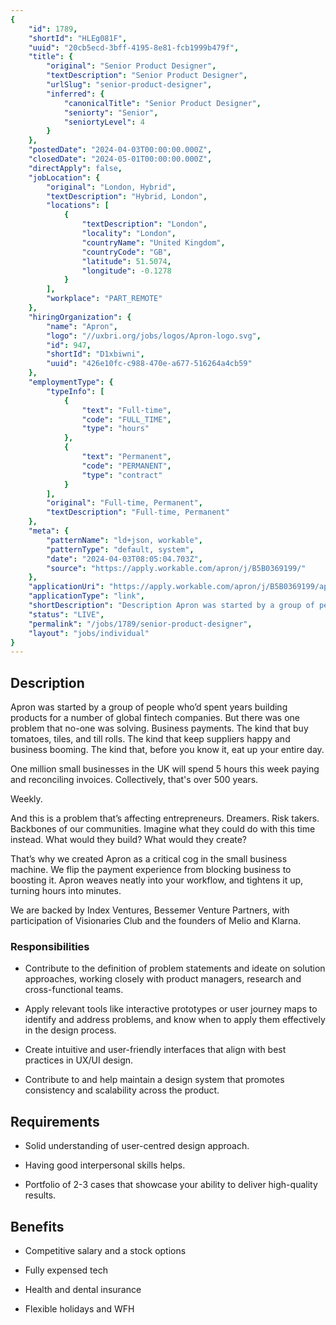 ```yaml
---
{
	"id": 1789,
	"shortId": "HLEg081F",
	"uuid": "20cb5ecd-3bff-4195-8e81-fcb1999b479f",
	"title": {
		"original": "Senior Product Designer",
		"textDescription": "Senior Product Designer",
		"urlSlug": "senior-product-designer",
		"inferred": {
			"canonicalTitle": "Senior Product Designer",
			"seniorty": "Senior",
			"seniortyLevel": 4
		}
	},
	"postedDate": "2024-04-03T00:00:00.000Z",
	"closedDate": "2024-05-01T00:00:00.000Z",
	"directApply": false,
	"jobLocation": {
		"original": "London, Hybrid",
		"textDescription": "Hybrid, London",
		"locations": [
			{
				"textDescription": "London",
				"locality": "London",
				"countryName": "United Kingdom",
				"countryCode": "GB",
				"latitude": 51.5074,
				"longitude": -0.1278
			}
		],
		"workplace": "PART_REMOTE"
	},
	"hiringOrganization": {
		"name": "Apron",
		"logo": "//uxbri.org/jobs/logos/Apron-logo.svg",
		"id": 947,
		"shortId": "D1xbiwni",
		"uuid": "426e10fc-c988-470e-a677-516264a4cb59"
	},
	"employmentType": {
		"typeInfo": [
			{
				"text": "Full-time",
				"code": "FULL_TIME",
				"type": "hours"
			},
			{
				"text": "Permanent",
				"code": "PERMANENT",
				"type": "contract"
			}
		],
		"original": "Full-time, Permanent",
		"textDescription": "Full-time, Permanent"
	},
	"meta": {
		"patternName": "ld+json, workable",
		"patternType": "default, system",
		"date": "2024-04-03T08:05:04.703Z",
		"source": "https://apply.workable.com/apron/j/B5B0369199/"
	},
	"applicationUri": "https://apply.workable.com/apron/j/B5B0369199/apply/",
	"applicationType": "link",
	"shortDescription": "Description Apron was started by a group of people who’d’ spent years building products for a number of global fintech companies. But there was one problem that no-one- was solving. Business payments",
	"status": "LIVE",
	"permalink": "/jobs/1789/senior-product-designer",
	"layout": "jobs/individual"
}
---
```

<h2>Description</h2><p>Apron was started by a group of people who’d spent years building products for a number of global fintech companies. But there was one problem that no-one was solving. Business payments. The kind that buy tomatoes, tiles, and till rolls. The kind that keep suppliers happy and business booming. The kind that, before you know it, eat up your entire day.</p><p>One million small businesses in the UK will spend 5 hours this week paying and reconciling invoices. Collectively, that's over 500 years.</p><p>Weekly.</p><p>And this is a problem that’s affecting entrepreneurs. Dreamers. Risk takers. Backbones of our communities. Imagine what they could do with this time instead. What would they build? What would they create?</p><p>That’s why we created Apron as a critical cog in the small business machine. We flip the payment experience from blocking business to boosting it. Apron weaves neatly into your workflow, and tightens it up, turning hours into minutes.</p><p>We are backed by Index Ventures, Bessemer Venture Partners, with participation of Visionaries Club and the founders of Melio and Klarna.</p><h3>Responsibilities</h3><ul><li><p>Contribute to the definition of problem statements and ideate on solution approaches, working closely with product managers, research and cross-functional teams.</p></li><li><p>Apply relevant tools like interactive prototypes or user journey maps to identify and address problems, and know when to apply them effectively in the design process.</p></li><li><p>Create intuitive and user-friendly interfaces that align with best practices in UX/UI design.</p></li><li><p>Contribute to and help maintain a design system that promotes consistency and scalability across the product.</p></li></ul><h2>Requirements</h2><ul><li><p>Solid understanding of user-centred design approach.</p></li><li><p>Having good interpersonal skills helps.</p></li><li><p>Portfolio of 2-3 cases that showcase your ability to deliver high-quality results.</p></li></ul><h2>Benefits</h2><ul><li><p>Competitive salary and a stock options</p></li><li><p>Fully expensed tech</p></li><li><p>Health and dental insurance</p></li><li><p>Flexible holidays and WFH</p></li></ul>
